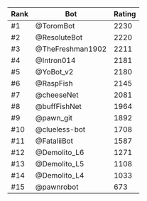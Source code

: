 Rank|Bot|Rating
---|---|---
#1|@ToromBot|2230
#2|@ResoluteBot|2220
#3|@TheFreshman1902|2211
#4|@Intron014|2181
#5|@YoBot_v2|2180
#6|@RaspFish|2145
#7|@cheeseNet|2081
#8|@buffFishNet|1964
#9|@pawn_git|1892
#10|@clueless-bot|1708
#11|@FataliiBot|1587
#12|@Demolito_L6|1271
#13|@Demolito_L5|1108
#14|@Demolito_L4|1033
#15|@pawnrobot|673
